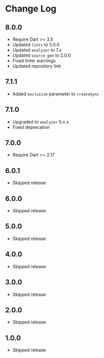 # Change Log

## 8.0.0

* Require Dart >= 3.5
* Updated `lints` to 5.0.0
* Updated `analyzer` to 7.x
* Updated `source_gen` to 2.0.0
* Fixed linter warnings
* Updated repository link

## 7.1.1

* Added `exclusive` parameter to `createSync`

## 7.1.0

* Upgraded to `analyzer` 5.x.x
* Fixed deprecation

## 7.0.0

* Require Dart >= 2.17

## 6.0.1

* Skipped release

## 6.0.0

* Skipped release

## 5.0.0

* Skipped release

## 4.0.0

* Skipped release

## 3.0.0

* Skipped release

## 2.0.0

* Skipped release

## 1.0.0

* Skipped release

